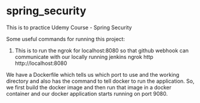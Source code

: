 # spring_security
This is to practice Udemy Course - Spring Security

Some useful commands for running this project:

1) This is to run the ngrok for localhost:8080 so that github webhook can communicate with our locally running jenkins ngrok http http://localhost:8080

We have a Dockerfile which tells us which port to use and the working directory and also has the command to tell docker to run the application. 
So, we first build the docker image and then run that image in a docker container and our docker application starts running on port 9080.

